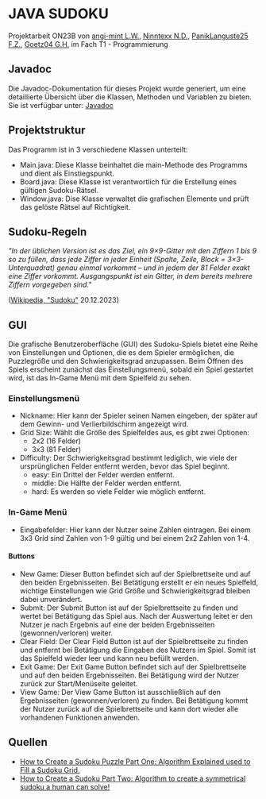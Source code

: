 # JAVA SUDOKU

Projektarbeit ON23B von [angi-mint L.W.](https://github.com/angi-mint), 
[Ninntexx N.D.](https://github.com/Ninntexx), 
[PanikLanguste25 F.Z.](https://github.com/PanikLanguste25),
[Goetz04 G.H.](https://github.com/Goetz04)
im Fach T1 - Programmierung

## Javadoc
Die Javadoc-Dokumentation für dieses Projekt wurde generiert, um eine detaillierte Übersicht über die Klassen, Methoden und Variablen zu bieten. Sie ist verfügbar unter: [Javadoc](https://angi-mint.github.io/java-sudoku/javadoc/index.html)

## Projektstruktur
Das Programm ist in 3 verschiedene Klassen unterteilt:
- Main.java:    Diese Klasse beinhaltet die main-Methode des Programms und dient als Einstiegspunkt.
- Board.java:   Diese Klasse ist verantwortlich für die Erstellung eines gültigen Sudoku-Rätsel.
- Window.java:  Dise Klasse verwaltet die grafischen Elemente und prüft das gelöste Rätsel auf Richtigkeit.

## Sudoku-Regeln
*"In der üblichen Version ist es das Ziel, ein 9×9-Gitter mit den Ziffern 1 bis 9 so zu füllen,
dass jede Ziffer in jeder Einheit (Spalte, Zeile, Block = 3×3-Unterquadrat) genau einmal vorkommt –
und in jedem der 81 Felder exakt eine Ziffer vorkommt. Ausgangspunkt ist ein Gitter,
in dem bereits mehrere Ziffern vorgegeben sind."*

([Wikipedia, "Sudoku"](https://de.wikipedia.org/wiki/Sudoku#) 20.12.2023)

## GUI
Die grafische Benutzeroberfläche (GUI) des Sudoku-Spiels bietet eine Reihe von Einstellungen und Optionen,
die es dem Spieler ermöglichen, die Puzzlegröße und den Schwierigkeitsgrad anzupassen. Beim Öffnen des Spiels erscheint zunächst das Einstellungsmenü, sobald ein Spiel gestartet wird, ist das In-Game Menü mit dem Spielfeld zu sehen.

### Einstellungsmenü
- Nickname: Hier kann der Spieler seinen Namen eingeben, der später auf dem Gewinn- und Verlierbildschirm angezeigt wird.
- Grid Size: Wählt die Größe des Spielfeldes aus, es gibt zwei Optionen:
  - 2x2 (16 Felder)
  - 3x3 (81 Felder)
- Difficulty: Der Schwierigkeitsgrad bestimmt lediglich, wie viele der ursprünglichen Felder entfernt werden,
  bevor das Spiel beginnt.
  - easy: Ein Drittel der Felder werden entfernt.
  - middle: Die Hälfte der Felder werden entfernt.
  - hard: Es werden so viele Felder wie möglich entfernt.

### In-Game Menü
- Eingabefelder: Hier kann der Nutzer seine Zahlen eintragen. Bei einem 3x3 Grid sind Zahlen von 1-9 gültig und bei einem 2x2 Zahlen von 1-4. 
#### Buttons
- New Game: Dieser Button befindet sich auf der Spielbrettseite und auf den beiden Ergebnisseiten. Bei Betätigung erstellt er ein neues Spielfeld, wichtige Einstellungen wie Grid Größe und Schwierigkeitsgrad bleiben dabei unverändert.
- Submit: Der Submit Button ist auf der Spielbrettseite zu finden und wertet bei Betätigung das Spiel aus. Nach der Auswertung leitet er den Nutzer je nach Ergebnis auf eine der beiden Ergebnisseiten (gewonnen/verloren) weiter.  
- Clear Field: Der Clear Field Button ist auf der Spielbrettseite zu finden und entfernt bei Betätigung die Eingaben des Nutzers im Spiel. Somit ist das Spielfeld wieder leer und kann neu befüllt werden.
- Exit Game: Der Exit Game Button befindet sich auf der Spielbrettseite und auf den beiden Ergebnisseiten. Bei Betätigung wird der Nutzer zurück zur Start/Menüseite geleitet. 
- View Game: Der View Game Button ist ausschließlich auf den Ergebnisseiten (gewonnen/verloren) zu finden. Bei Betätigung kommt der Nutzer zurück auf die Spielbrettseite und kann dort wieder alle vorhandenen Funktionen anwenden.

## Quellen
- [How to Create a Sudoku Puzzle Part One: Algorithm Explained used to Fill a Sudoku Grid.](https://www.youtube.com/watch?v=iSdW8OM_b3E)
- [How to Create a Sudoku Part Two: Algorithm to create a symmetrical sudoku a human can solve!](https://www.youtube.com/watch?v=DpmTbMQFHaI)
